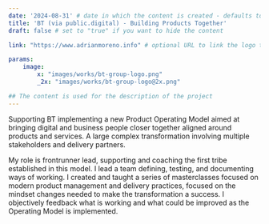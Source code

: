 ```yaml
---
date: '2024-08-31' # date in which the content is created - defaults to "today"
title: 'BT (via public.digital) - Building Products Together'
draft: false # set to "true" if you want to hide the content 

link: "https://www.adrianmoreno.info" # optional URL to link the logo to

params:
    image:  
        x: "images/works/bt-group-logo.png"
        _2x: "images/works/bt-group-logo@2x.png"

## The content is used for the description of the project
---
```


Supporting BT implementing a new Product Operating Model aimed at bringing digital and business people closer together aligned around products and services. A large complex transformation involving multiple stakeholders and delivery partners.

My role is frontrunner lead, supporting and coaching the first tribe established in this model. I lead a team defining, testing, and documenting ways of working. I created and taught a series of masterclasses focused on modern product management and delivery practices, focused on the mindset changes needed to make the transformation a success. I objectively feedback what is working and what could be improved as the Operating Model is implemented. 
